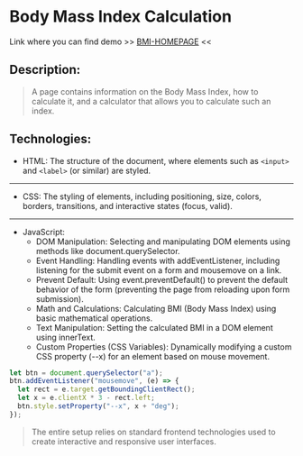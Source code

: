 # Body Mass Index Calculation

 Link where you can find demo >> [BMI-HOMEPAGE](https://tomaszbrylski.github.io/BMI/ "BMI Homepage") <<

 ## Description:
 > A page contains information on the Body Mass Index, how to calculate it, and a calculator that allows you to calculate such an index.

## Technologies:

- HTML: The structure of the document, where elements such as `<input>` and `<label>` (or similar) are styled.
---
- CSS: The styling of elements, including positioning, size, colors, borders, transitions, and interactive states (focus, valid).
---
- JavaScript:
  - DOM Manipulation: Selecting and manipulating DOM elements using methods like document.querySelector.
  - Event Handling: Handling events with addEventListener, including listening for the submit event on a form and mousemove on a link.
  - Prevent Default: Using event.preventDefault() to prevent the default behavior of the form (preventing the page from reloading upon form submission).
  - Math and Calculations: Calculating BMI (Body Mass Index) using basic mathematical operations.
  - Text Manipulation: Setting the calculated BMI in a DOM element using innerText.
  - Custom Properties (CSS Variables): Dynamically modifying a custom CSS property (--x) for an element based on mouse movement.

```javascript
let btn = document.querySelector("a");
btn.addEventListener("mousemove", (e) => {
  let rect = e.target.getBoundingClientRect();
  let x = e.clientX * 3 - rect.left;
  btn.style.setProperty("--x", x + "deg");
});
```

>The entire setup relies on standard frontend technologies used to create interactive and responsive user interfaces.
